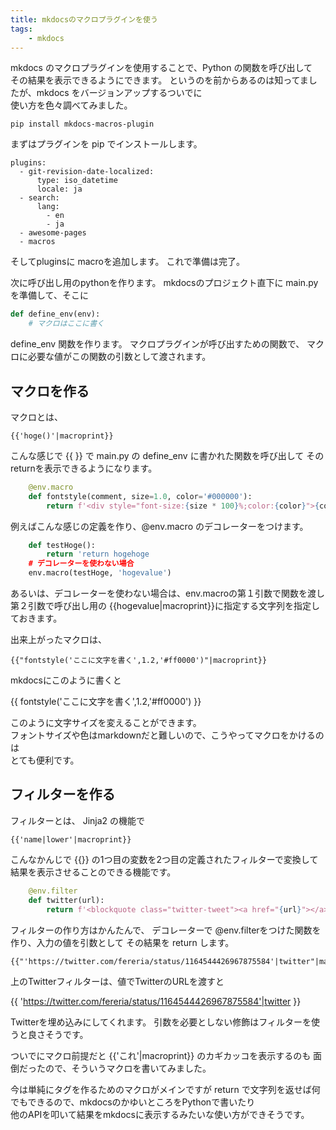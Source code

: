 ```yaml
---
title: mkdocsのマクロプラグインを使う
tags:
    - mkdocs
---
```


mkdocs のマクロプラグインを使用することで、Python の関数を呼び出して  
その結果を表示できるようにできます。
というのを前からあるのは知ってましたが、mkdocs をバージョンアップするついでに  
使い方を色々調べてみました。

```
pip install mkdocs-macros-plugin
```

まずはプラグインを pip でインストールします。

```
plugins:
  - git-revision-date-localized:
      type: iso_datetime
      locale: ja
  - search:
      lang:
        - en
        - ja
  - awesome-pages
  - macros
```
そしてpluginsに macroを追加します。
これで準備は完了。

次に呼び出し用のpythonを作ります。
mkdocsのプロジェクト直下に main.py を準備して、そこに

```python
def define_env(env):
    # マクロはここに書く
```
define_env 関数を作ります。
マクロプラグインが呼び出すための関数で、
マクロに必要な値がこの関数の引数として渡されます。

## マクロを作る

マクロとは、
```
{{'hoge()'|macroprint}}
```
こんな感じで \{\{ \}\} で main.py の define_env に書かれた関数を呼び出して
そのreturnを表示できるようになります。

```python
    @env.macro
    def fontstyle(comment, size=1.0, color='#000000'):
        return f'<div style="font-size:{size * 100}%;color:{color}">{comment}</div>'
```

例えばこんな感じの定義を作り、@env.macro のデコレーターをつけます。

```python
    def testHoge():
        return 'return hogehoge
    # デコレーターを使わない場合
    env.macro(testHoge, 'hogevalue')

```
あるいは、デコレーターを使わない場合は、env.macroの第１引数で関数を渡し
第２引数で呼び出し用の {{hogevalue|macroprint}}に指定する文字列を指定しておきます。

出来上がったマクロは、

```
{{"fontstyle('ここに文字を書く',1.2,'#ff0000')"|macroprint}}
```

mkdocsにこのように書くと

{{ fontstyle('ここに文字を書く',1.2,'#ff0000') }}

このように文字サイズを変えることができます。  
フォントサイズや色はmarkdownだと難しいので、こうやってマクロをかけるのは  
とても便利です。


## フィルターを作る

フィルターとは、 Jinja2 の機能で  
```
{{'name|lower'|macroprint}}
```
こんなかんじで \{\{\}\} の1つ目の変数を2つ目の定義されたフィルターで変換して
結果を表示させることのできる機能です。

```python
    @env.filter
    def twitter(url):
        return f'<blockquote class="twitter-tweet"><a href="{url}"></a></blockquote><script async src="https://platform.twitter.com/widgets.js" charset="utf-8"></script>'
```
フィルターの作り方はかんたんで、
デコレーターで @env.filterをつけた関数を作り、入力の値を引数として
その結果を return します。

```
{{"'https://twitter.com/fereria/status/1164544426967875584'|twitter"|macroprint}}
```

上のTwitterフィルターは、値でTwitterのURLを渡すと

{{ 'https://twitter.com/fereria/status/1164544426967875584'|twitter }}

Twitterを埋め込みにしてくれます。
引数を必要としない修飾はフィルターを使うと良さそうです。

ついでにマクロ前提だと {{'これ'|macroprint}} のカギカッコを表示するのも
面倒だったので、そういうマクロを書いてみました。

今は単純にタグを作るためのマクロがメインですが
return で文字列を返せば何でもできるので、mkdocsのかゆいところをPythonで書いたり  
他のAPIを叩いて結果をmkdocsに表示するみたいな使い方ができそうです。
